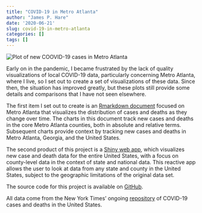 ```yaml
---
title: "COVID-19 in Metro Atlanta"
author: "James P. Hare"
date: '2020-06-21'
slug: covid-19-in-metro-atlanta
categories: []
tags: []
---
```

![Plot of new COOVID-19 cases in Metro Atlanta](/post/2020-06-21-covid-19-in-metro-atlanta_files/new_cases_metro_atlanta.png)

Early on in the pandemic, I became frustrated by the lack of quality visualizations of local COVID-19 data, particularly concerning Metro Atlanta, where I live, so I set out to create a set of visualizations of these data. Since then, the situation has improved greatly, but these plots still provide some details and comparisons that I have not seen elsewhere.

The first item I set out to create is an [Rmarkdown document](https://github.com/jamesphare/metro_atlanta_covid/blob/master/Metro_Atlanta_COVID.md) focused on Metro Atlanta that visualizes the distribution of cases and deaths as they change over time. The charts in this document track new cases and deaths in the core Metro Atlanta counties, both in absolute and relative terms. Subsequent charts provide context by tracking new cases and deaths in Metro Atlanta, Georgia, and the United States.

The second product of this project is a [Shiny web app](https://jamesphare.shinyapps.io/COVID_by_county/), which visualizes new case and death data for the entire United States, with a focus on county-level data in the context of state and national data. This reactive app allows the user to look at data from any state and county in the United States, subject to the geographic limitations of the original data set.

The source code for this project is available on [GitHub](https://github.com/jamesphare/metro_atlanta_covid/).

All data come from the New York Times’ ongoing [repository](https://github.com/nytimes/covid-19-data) of COVID-19 cases and deaths in the United States.